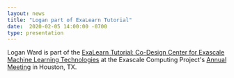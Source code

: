 ```yaml
---
layout: news
title: "Logan part of ExaLearn Tutorial"
date:  2020-02-05 14:00:00 -0700
type: presentation
---
```

Logan Ward is part of the [ExaLearn Tutorial: Co-Design Center for Exascale Machine Learning Technologies](https://whova.com/embedded/subsession/aecm_202001/799268/801413/) at the Exascale Computing Project's [Annual Meeting](https://ecpannualmeeting.com/overview.php) in Houston, TX. 